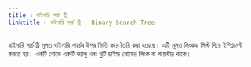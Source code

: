 ```yaml
---
title : বাইনারি সার্চ ট্রি
linktitle : বাইনারি সার্চ ট্রি - Binary Search Tree
---
```

বাইনারি সার্চ ট্রি মূলত বাইনারি সার্চের উপর ভিত্তি করে 
তৈরি করা হয়েছে। এটি মূলত লিংকড লিস্ট দিয়ে 
ইম্প্লিমেন্ট করতে হয়। একটি নোডে একটি ভ্যালু এবং
দুটি চাইল্ড নোডের লিংক বা  পয়েন্টার থাকে।

